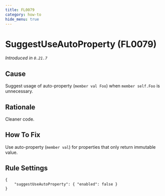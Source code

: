 ```yaml
---
title: FL0079
category: how-to
hide_menu: true
---
```


# SuggestUseAutoProperty (FL0079)

*Introduced in `0.21.7`*

## Cause

Suggest usage of auto-property (`member val Foo`) when `member self.Foo` is unnecessary.

## Rationale

Cleaner code.

## How To Fix

Use auto-property (`member val`) for properties that only return immutable value.

## Rule Settings

    {
        "suggestUseAutoProperty": { "enabled": false }
    }

